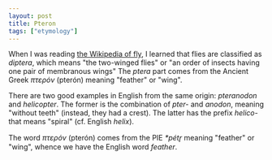 ```yaml
---
layout: post
title: Pteron
tags: ["etymology"]
---
```


When I was reading [the Wikipedia of fly](https://en.wikipedia.org/wiki/Fly), I learned that flies are classified as *diptera*, which means "the two-winged flies" or "an order of insects having one pair of membranous wings"
The *ptera* part comes from the Ancient Greek *πτερόν* (pterón) meaning "feather" or "wing".

There are two good examples in English from the same origin: *pteranodon* and *helicopter*.
The former is the combination of *pter-* and *anodon*, meaning "without teeth" (instead, they had a crest).
The latter has the prefix *helico-* that means "spiral" (cf. English *helix*).

The word *πτερόν* (pterón) comes from the PIE *\*pétr̥* meaning "feather" or "wing", whence we have the English word *feather*.
